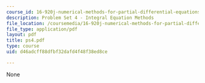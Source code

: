 ```yaml
---
course_id: 16-920j-numerical-methods-for-partial-differential-equations-sma-5212-spring-2003
description: Problem Set 4 - Integral Equation Methods
file_location: /coursemedia/16-920j-numerical-methods-for-partial-differential-equations-sma-5212-spring-2003/d46adcff88dfbf32dafd4f48f38ed8ce_ps4.pdf
file_type: application/pdf
layout: pdf
title: ps4.pdf
type: course
uid: d46adcff88dfbf32dafd4f48f38ed8ce

---
```

None